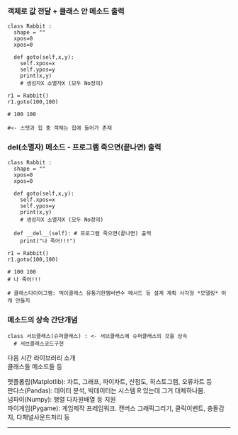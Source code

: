 ###  객체로 값 전달 + 클래스 안 메소드 출력 
```
class Rabbit :
  shape = ""
  xpos=0
  xpos=0

  def goto(self,x,y):
    self.xpos=x
    self.ypos=y
    print(x,y)
    # 생성자X 소멸자X (모두 No정의) 

r1 = Rabbit()
r1.goto(100,100)

# 100 100 

#<- 스탯과 힙 중 객체는 힙에 들어가 존재  
```

### __del__(소멸자) 메소드 - 프로그램 죽으면(끝나면) 출력
```
class Rabbit :
  shape = ""
  xpos=0
  xpos=0

  def goto(self,x,y):
    self.xpos=x
    self.ypos=y
    print(x,y)
    # 생성자X 소멸자X (모두 No정의) 

  def __del__(self): # 프로그램 죽으면(끝나면) 출력 
    print("나 죽어!!!")

r1 = Rabbit()
r1.goto(100,100)

# 100 100 
# 나 죽어!!!

# 클래스다이어그램: 먹이클래스 유통기한멤버변수 메서드 등 설계 계획 사각형 *모델링* 어캐 만들지 
```

### 메소드의 상속 간단개념 
```
class 서브클래스(슈퍼클래스) : <- 서브클래스에 슈퍼클래스의 것을 상속 
  # 서브클래스코드구현 
```

다음 시간 라이브러리 소개  
클래스들 메소드들 등  

맷플롭립(Matplotlib): 차트, 그래프, 파이차트, 산점도, 히스토그램, 오류차트 등  
판다스(Pandas): 데이터 분석, 빅데이터는 시스템 R 있는데 그거 대체하나봄.  
넘파이(Numpy): 행렬 다차원배열 등 지원  
파이게임(Pygame): 게임제작 프레임워크. 캔버스 그래픽그리기, 클릭이벤트, 충돌감지, 다채널사운드처리 등  
  
*** 
  
